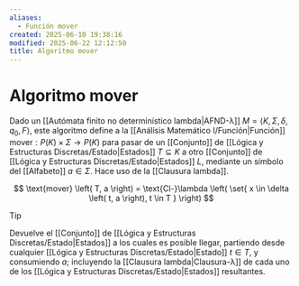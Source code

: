 ```yaml
---
aliases:
  - Función mover
created: 2025-06-10 19:38:16
modified: 2025-06-22 12:12:50
title: Algoritmo mover
---
```


# Algoritmo mover

Dado un [[Autómata finito no determinístico lambda|AFND-λ]] $M = \left< K, \Sigma, \delta, q_0, F \right>$, este algoritmo define a la [[Análisis Matemático I/Función|Función]] $\text{mover}: P \left( K \right) \times \Sigma \to P \left( K \right)$ para pasar de un [[Conjunto]] de [[Lógica y Estructuras Discretas/Estado|Estados]] $T \subseteq K$ a otro [[Conjunto]] de [[Lógica y Estructuras Discretas/Estado|Estados]] $L$, mediante un símbolo del [[Alfabeto]] $a \in \Sigma$. Hace uso de la [[Clausura lambda]].

$$
\text{mover} \left( T, a \right) = \text{Cl-}\lambda \left( \set{ x \in \delta \left( t, a \right), t \in T } \right)
$$

> [!tip]
> Devuelve el [[Conjunto]] de [[Lógica y Estructuras Discretas/Estado|Estados]] a los cuales es posible llegar, partiendo desde cualquier [[Lógica y Estructuras Discretas/Estado|Estado]] $t \in T$, y consumiendo $a$; incluyendo la [[Clausura lambda|Clausura-λ]] de cada uno de los [[Lógica y Estructuras Discretas/Estado|Estados]] resultantes.
